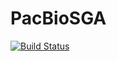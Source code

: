 # PacBioSGA

[![Build Status](https://github.com/alecpnkw/PacBioSGA.jl/actions/workflows/CI.yml/badge.svg?branch=main)](https://github.com/alecpnkw/PacBioSGA.jl/actions/workflows/CI.yml?query=branch%3Amain)

